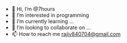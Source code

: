 - 👋 Hi, I’m @7hours
- 👀 I’m interested in programming
- 🌱 I’m currently learning ...
- 💞️ I’m looking to collaborate on ...
- 📫 How to reach me rajiv840704@gmail.com

<!---
7hourspg/7hourspg is a ✨ special ✨ repository because its `README.md` (this file) appears on your GitHub profile.
You can click the Preview link to take a look at your changes.
--->
